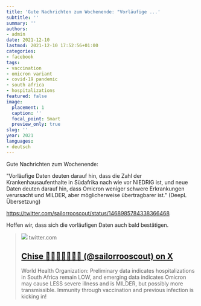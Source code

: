 ```yaml
---
title: 'Gute Nachrichten zum Wochenende: "Vorläufige ...'
subtitle: ''
summary: ''
authors:
- admin
date: 2021-12-10
lastmod: 2021-12-10 17:52:56+01:00
categories:
- facebook
tags:
- vaccination
- omicron variant
- covid-19 pandemic
- south africa
- hospitalizations
featured: false
image:
  placement: 1
  caption: ''
  focal_point: Smart
  preview_only: true
slug: ''
year: 2021
languages:
- deutsch
---
```


Gute Nachrichten zum Wochenende: 

"Vorläufige Daten deuten darauf hin, dass die Zahl der Krankenhausaufenthalte in Südafrika nach wie vor NIEDRIG ist, und neue Daten deuten darauf hin, dass Omicron weniger schwere Erkrankungen verursacht und MILDER, aber möglicherweise übertragbarer ist." (DeepL Übersetzung)

https://twitter.com/sailorrooscout/status/1468985784338366468

Hoffen wir, dass sich die vorläufigen Daten auch bald bestätigen.
> [![](https://pbs.twimg.com/profile_images/1731443738713505792/UcX6qpmg_200x200.jpg)](https://twitter.com/sailorrooscout/status/1468985784338366468)
> twitter.com
> ## [Chise 🧬🧫🦠🔬💉🥼🥽 (@sailorrooscout) on X](https://twitter.com/sailorrooscout/status/1468985784338366468)
>
>World Health Organization: Preliminary data indicates hospitalizations in South Africa remain LOW, and emerging data indicates Omicron may cause LESS severe illness and is MILDER, but possibly more transmissible. Immunity through vaccination and previous infection is kicking in!